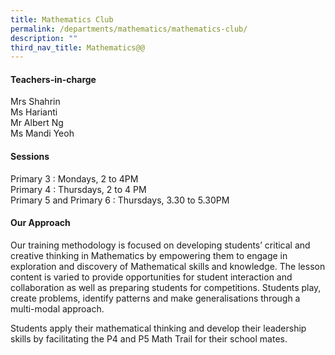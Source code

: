 ```yaml
---
title: Mathematics Club
permalink: /departments/mathematics/mathematics-club/
description: ""
third_nav_title: Mathematics@@
---
```

#### **Teachers-in-charge**
Mrs Shahrin <br>
Ms Harianti<br>
Mr Albert Ng<br>
Ms Mandi Yeoh

#### **Sessions**
Primary 3 : Mondays, 2 to 4PM<br>
Primary 4 : Thursdays, 2 to 4 PM<br>
Primary 5 and Primary 6 : Thursdays, 3.30 to 5.30PM

#### **Our Approach**
Our training methodology is focused on developing students’ critical and creative thinking in Mathematics by empowering them to engage in exploration and discovery of Mathematical skills and knowledge. The lesson content is varied to provide opportunities for student interaction and collaboration as well as preparing students for competitions. Students play, create problems, identify patterns and make generalisations through a multi-modal approach.

Students apply their mathematical thinking and develop their leadership skills by facilitating the P4 and P5 Math Trail for their school mates.